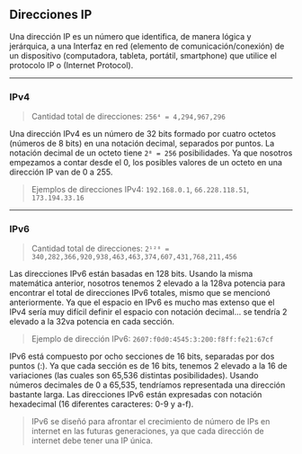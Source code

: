 ## Direcciones IP
Una dirección IP es un número que identifica, de manera lógica y jerárquica, a una Interfaz en red (elemento de comunicación/conexión) de un dispositivo (computadora, tableta, portátil, smartphone) que utilice el protocolo IP o (Internet Protocol).

_________________________________

### IPv4
> Cantidad total de direcciones: `256⁴ = 4,294,967,296`

Una dirección IPv4 es un número de 32 bits formado por cuatro octetos (números de 8 bits) en una notación decimal, separados por puntos. La notación decimal de un octeto tiene `2⁸ = 256` posibilidades. Ya que nosotros empezamos a contar desde el 0, los posibles valores de un octeto en una dirección IP van de 0 a 255.

> Ejemplos de direcciones IPv4: `192.168.0.1`, `66.228.118.51`, `173.194.33.16`

_________________________________

### IPv6
> Cantidad total de direcciones: `2¹²⁸ = 340,282,366,920,938,463,463,374,607,431,768,211,456`

Las direcciones IPv6 están basadas en 128 bits. Usando la misma matemática anterior, nosotros tenemos 2 elevado a la 128va potencia para encontrar el total de direcciones IPv6 totales, mismo que se mencionó anteriormente. Ya que el espacio en IPv6 es mucho mas extenso que el IPv4 sería muy difícil definir el espacio con notación decimal... se tendría 2 elevado a la 32va potencia en cada sección.

>Ejemplo de dirección IPv6: `2607:f0d0:4545:3:200:f8ff:fe21:67cf`

IPv6 está compuesto por ocho secciones de 16 bits, separadas por dos puntos (:). Ya que cada sección es de 16 bits, tenemos 2 elevado a la 16 de variaciones (las cuales son 65,536 distintas posibilidades). Usando números decimales de 0 a 65,535, tendríamos representada una dirección bastante larga. Las direcciones IPv6 están expresadas con notación hexadecimal (16 diferentes caracteres: 0-9 y a-f).

> IPv6 se diseñó para afrontar el crecimiento de número de IPs en internet en las futuras generaciones, ya que cada dirección de internet debe tener una IP única.